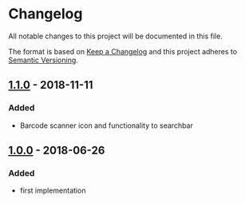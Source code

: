 # Changelog

All notable changes to this project will be documented in this file.

The format is based on [Keep a Changelog](http://keepachangelog.com/) and this project adheres to [Semantic Versioning](http://semver.org/).

## [1.1.0] - 2018-11-11
### Added
- Barcode scanner icon and functionality to searchbar

## [1.0.0] - 2018-06-26
### Added
- first implementation

[1.1.0]: https://github.com/shopgate-professional-services/ext-persistent-search-bar/compare/v1.0.0...v1.1.0
[1.0.0]: https://github.com/shopgate-professional-services/ext-persistent-search-bar/releases/v1.0.0
